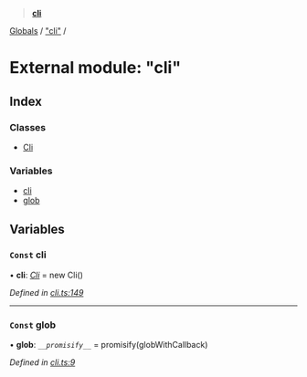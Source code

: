 > **[cli](../README.md)**

[Globals](../globals.md) / ["cli"](_cli_.md) /

# External module: "cli"

## Index

### Classes

* [Cli](../classes/_cli_.cli.md)

### Variables

* [cli](_cli_.md#const-cli)
* [glob](_cli_.md#const-glob)

## Variables

### `Const` cli

• **cli**: *[Cli](../classes/_cli_.cli.md)* =  new Cli()

*Defined in [cli.ts:149](https://github.com/listener-js/cli/blob/f3d6edb/src/cli.ts#L149)*

___

### `Const` glob

• **glob**: *`__promisify__`* =  promisify(globWithCallback)

*Defined in [cli.ts:9](https://github.com/listener-js/cli/blob/f3d6edb/src/cli.ts#L9)*
